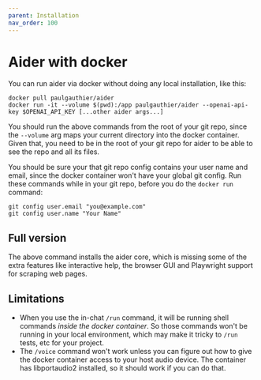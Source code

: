 ```yaml
---
parent: Installation
nav_order: 100
---
```


# Aider with docker

You can run aider via docker without doing any local installation, like this:

```
docker pull paulgauthier/aider
docker run -it --volume $(pwd):/app paulgauthier/aider --openai-api-key $OPENAI_API_KEY [...other aider args...]
```

You should run the above commands from the root of your git repo,
since the `--volume` arg maps your current directory into the
docker container.
Given that, you need to be in the root of your git repo for aider to be able to
see the repo and all its files.

You should be sure your that
git repo config contains your user name and email, since the
docker container won't have your global git config.
Run these commands while in your git repo, before
you do the `docker run` command:

```
git config user.email "you@example.com"
git config user.name "Your Name"
```

## Full version

The above command installs the aider core, which is missing some of the extra
features like interactive help, the browser GUI and Playwright support for
scraping web pages.



## Limitations

- When you use the in-chat `/run` command, it will be running shell commands *inside the docker container*. So those commands won't be running in your local environment, which may make it tricky to `/run` tests, etc for your project.
- The `/voice` command won't work unless you can figure out how to give the docker container access to your host audio device. The container has libportaudio2 installed, so it should work if you can do that.

